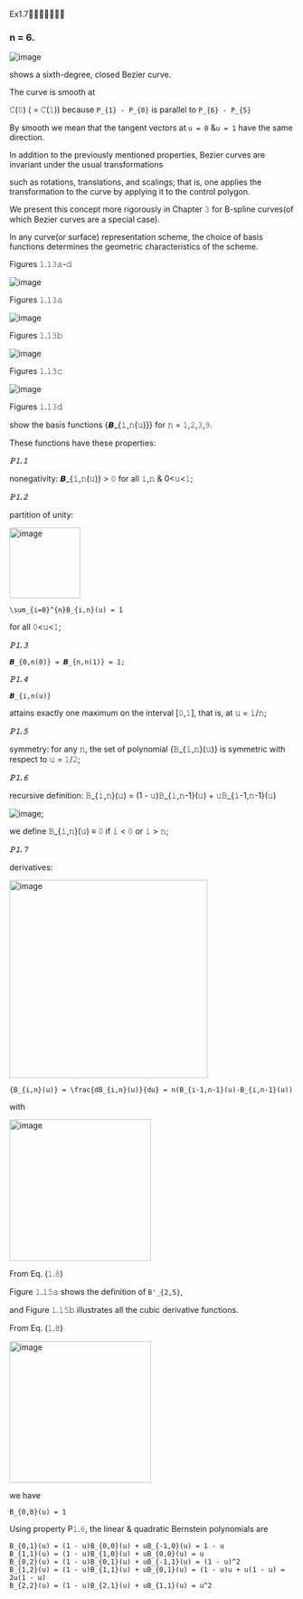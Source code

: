 Ex1.7🚩🚩🚩🚩🚩🚩🚩

### n = 6.

![image](https://github.com/ChenxingWang93/ComputationalGeometry/assets/31954987/fc774b45-46d8-4595-b1c6-1d88ff9abe69)

shows a sixth-degree, closed Bezier curve.

The curve is smooth at 

𝙲(𝟶) ( = 𝙲(𝟷)) because `P_{𝟷} - P_{𝟶}` is parallel to `P_{𝟼} - P_{𝟻}`

By smooth we mean that the tangent vectors at `𝚞 = 𝟶` &`𝚞 = 𝟷` have the same direction.

In addition to the previously mentioned properties, Bezier curves are invariant under the usual transformations 

such as rotations, translations, and scalings; that is, one applies the transformation to the curve by applying it to the control polygon.

We present this concept more rigorously in Chapter 𝟹 for B-spline curves(of which Bezier curves are a special case).

  In any curve(or surface) representation scheme, the choice of basis functions determines the geometric characteristics of the scheme. 

Figures 𝟷.𝟷𝟹𝚊-𝚍

![image](https://github.com/ChenxingWang93/ComputationalGeometry/assets/31954987/a3c96c1c-807f-4a9e-b27c-2e14fe523c36)

Figures 𝟷.𝟷𝟹𝚊

![image](https://github.com/ChenxingWang93/ComputationalGeometry/assets/31954987/3637e53b-af83-4a21-b63e-93a6f277a925)

Figures 𝟷.𝟷𝟹𝚋

![image](https://github.com/ChenxingWang93/ComputationalGeometry/assets/31954987/cb673e33-f323-4377-b48c-510525ebb526)

Figures 𝟷.𝟷𝟹𝚌

![image](https://github.com/ChenxingWang93/ComputationalGeometry/assets/31954987/00f86b4e-1ce5-4841-a75f-40fae1d620d2)

Figures 𝟷.𝟷𝟹𝚍

show the basis functions {𝘽_{𝚒,𝚗(𝚞)}} for 𝚗 = 𝟷,𝟸,𝟹,𝟿.

These functions have these properties:

***𝙿𝟷.𝟷***

nonegativity: 𝘽_{𝚒,𝚗(𝚞)} > 𝟶 for all 𝚒,𝚗 & 0<𝚞<𝟷;

***𝙿𝟷.𝟸***

partition of unity:

<img width="125" alt="image" src="https://github.com/ChenxingWang93/ComputationalGeometry/assets/31954987/11449d14-9f86-4b66-9a41-5f62e1a1212f">

```
\sum_{i=0}^{n}B_{i,n}(u) = 1
```
for all 𝟶<𝚞<𝟷;

***𝙿𝟷.𝟹***
```
𝘽_{𝟶,𝚗(𝟶)} = 𝘽_{𝚗,𝚗(𝟷)} = 𝟷;
```

***𝙿𝟷.𝟺***
```
𝘽_{𝚒,𝚗(𝚞)}
```
attains exactly one maximum on the interval [𝟶,𝟷], that is, at 𝚞 = 𝚒/𝚗;

***𝙿𝟷.𝟻***

symmetry: for any 𝚗, the set of polynomial {𝙱_{𝚒,𝚗}(𝚞)} is symmetric with respect to 𝚞 = 𝟷/𝟸;

***𝙿𝟷.𝟼***

recursive definition: 𝙱_{𝚒,𝚗}(𝚞) = (1 - 𝚞)𝙱_{𝚒,𝚗-1}(𝚞) + 𝚞𝙱_{𝚒-1,𝚗-1}(𝚞)

![image](https://github.com/ChenxingWang93/ComputationalGeometry/assets/31954987/7658ed1e-07d8-40dd-931a-07168b71bfaa);

we define 𝙱_{𝚒,𝚗}(𝚞) ≡ 𝟶 if 𝚒 < 𝟶 or 𝚒 > 𝚗;

***𝙿𝟷.𝟽***

derivatives:

<img width="350" alt="image" src="https://github.com/ChenxingWang93/ComputationalGeometry/assets/31954987/c09e3a96-8668-45d0-a81c-8d891eecabb9">

```
{B_{i,n}(u)} = \frac{dB_{i,n}(u)}{du} = n(B_{i-1,n-1}(u)-B_{i,n-1}(u))
```

with 

<img width="250" alt="image" src="https://github.com/ChenxingWang93/ComputationalGeometry/assets/31954987/8d842894-eaa9-45cd-8c8e-b167692646c3">

From Eq. (𝟷.𝟾)

Figure 𝟷.𝟷𝟻𝚊 shows the definition of `B'_{𝟸,𝟻}`,

and Figure 𝟷.𝟷𝟻𝚋 illustrates all the cubic derivative functions.

From Eq. (𝟷.𝟾)

<img width="250" alt="image" src="https://github.com/ChenxingWang93/ComputationalGeometry/assets/31954987/8d842894-eaa9-45cd-8c8e-b167692646c3">

we have

```
B_{𝟶,𝟶}(𝚞) = 𝟷
```

Using property P𝟷.𝟼, the linear & quadratic Bernstein polynomials are

```
B_{𝟶,𝟷}(𝚞) = (𝟷 - 𝚞)B_{𝟶,𝟶}(𝚞) + 𝚞B_{-𝟷,𝟶}(𝚞) = 𝟷 - 𝚞
B_{𝟷,𝟷}(𝚞) = (𝟷 - 𝚞)B_{𝟷,𝟶}(𝚞) + 𝚞B_{𝟶,𝟶}(𝚞) = 𝚞
B_{𝟶,𝟸}(𝚞) = (𝟷 - 𝚞)B_{𝟶,𝟷}(𝚞) + 𝚞B_{-𝟷,𝟷}(𝚞) = (𝟷 - 𝚞)^𝟸
B_{𝟷,𝟸}(𝚞) = (𝟷 - 𝚞)B_{𝟷,𝟷}(𝚞) + 𝚞B_{𝟶,𝟷}(𝚞) = (𝟷 - 𝚞)𝚞 + 𝚞(𝟷 - 𝚞) = 2𝚞(𝟷 - 𝚞)
B_{𝟸,𝟸}(𝚞) = (𝟷 - 𝚞)B_{𝟸,𝟷}(𝚞) + 𝚞B_{𝟷,𝟷}(𝚞) = 𝚞^𝟸
```
